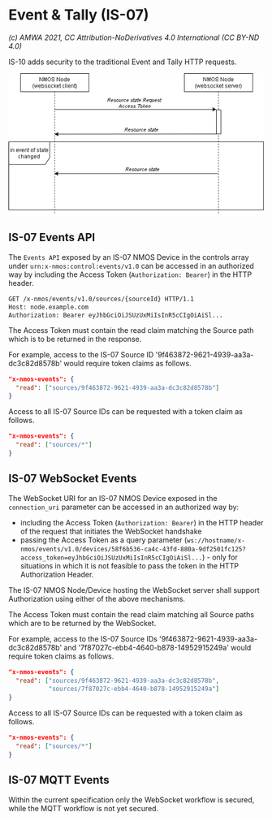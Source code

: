 
# Event & Tally (IS-07)
_(c) AMWA 2021, CC Attribution-NoDerivatives 4.0 International (CC BY-ND 4.0)_

IS-10 adds security to the traditional Event and Tally HTTP requests.

![Node to Authorization Interactions](../docs/images/event_tally.png)

## IS-07 Events API

The `Events API` exposed by an IS-07 NMOS Device in the controls array under `urn:x-nmos:control:events/v1.0` can be accessed in an authorized way by including the Access Token (`Authorization: Bearer`) in the HTTP header.

```http
GET /x-nmos/events/v1.0/sources/{sourceId} HTTP/1.1
Host: node.example.com
Authorization: Bearer eyJhbGciOiJSUzUxMiIsInR5cCIgOiAiSl...
```

The Access Token must contain the read claim matching the Source path which is to be returned in the response.

For example, access to the IS-07 Source ID '9f463872-9621-4939-aa3a-dc3c82d8578b' would require token claims as follows.

```json
"x-nmos-events": {
  "read": ["sources/9f463872-9621-4939-aa3a-dc3c82d8578b"]
}
```

Access to all IS-07 Source IDs can be requested with a token claim as follows.

```json
"x-nmos-events": {
  "read": ["sources/*"]
}
```

## IS-07 WebSocket Events

The WebSocket URI for an IS-07 NMOS Device exposed in the `connection_uri` parameter can be accessed in an authorized way by:

* including the Access Token (`Authorization: Bearer`) in the HTTP header of the request that initiates the WebSocket handshake
* passing the Access Token as a query parameter (`ws://hostname/x-nmos/events/v1.0/devices/58f6b536-ca4c-43fd-880a-9df2501fc125?access_token=eyJhbGciOiJSUzUxMiIsInR5cCIgOiAiSl...`) - only for situations in which it is not feasible to pass the token in the HTTP Authorization Header.

The IS-07 NMOS Node/Device hosting the WebSocket server shall support Authorization using either of the above mechanisms.

The Access Token must contain the read claim matching all Source paths which are to be returned by the WebSocket.

For example, access to the IS-07 Source IDs '9f463872-9621-4939-aa3a-dc3c82d8578b' and '7f87027c-ebb4-4640-b878-14952915249a' would require token claims as follows.

```json
"x-nmos-events": {
  "read": ["sources/9f463872-9621-4939-aa3a-dc3c82d8578b",
           "sources/7f87027c-ebb4-4640-b878-14952915249a"]
}
```

Access to all IS-07 Source IDs can be requested with a token claim as follows.

```json
"x-nmos-events": {
  "read": ["sources/*"]
}
```

## IS-07 MQTT Events

Within the current specification only the WebSocket workflow is secured, while the MQTT workflow is not yet secured.
